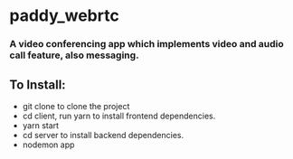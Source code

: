 # paddy_webrtc

### A video conferencing app which implements video and audio call feature, also messaging.

## To Install:
 - git clone to clone the project
 - cd client, run yarn to install frontend dependencies.
 - yarn start
 - cd server to install backend dependencies.
 - nodemon app
 
